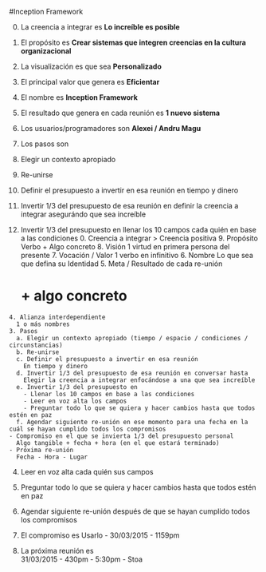 #Inception Framework

0. La creencia a integrar es **Lo increíble es posible**

9. El propósito es **Crear sistemas que integren creencias en la cultura organizacional**
  
8. La visualización es que sea **Personalizado**
  
7. El principal valor que genera es **Eficientar**

6. El nombre es **Inception Framework**
  
5. El resultado que genera en cada reunión es **1 nuevo sistema**
  
4. Los usuarios/programadores son **Alexei / Andru Magu**
  
3. Los pasos son	
  1. Elegir un contexto apropiado
  2. Re-unirse
  3. Definir el presupuesto a invertir en esa reunión en tiempo y dinero
  4. Invertir 1/3 del presupuesto de esa reunión en definir la creencia a integrar asegurándo que sea increíble
  5. Invertir 1/3 del presupuesto en llenar los 10 campos cada quién en base a las condiciones 
    0. Creencia a integrar > Creencia positiva
    9. Propósito
      Verbo + Algo concreto
    8. Visión
      1 virtud en primera persona del presente
    7. Vocación / Valor
      1 verbo en infinitivo
    6. Nombre
      Lo que sea que defina su Identidad
    5. Meta / Resultado de cada re-unión
      # + algo concreto
    4. Alianza interdependiente
      1 o más nombres
    3. Pasos
      a. Elegir un contexto apropiado (tiempo / espacio / condiciones / circunstancias)
      b. Re-unirse
      c. Definir el presupuesto a invertir en esa reunión
        En tiempo y dinero
      d. Invertir 1/3 del presupuesto de esa reunión en conversar hasta
        Elegir la creencia a integrar enfocándose a una que sea increíble
      e. Invertir 1/3 del presupuesto en 
        - Llenar los 10 campos en base a las condiciones
        - Leer en voz alta los campos
        - Preguntar todo lo que se quiera y hacer cambios hasta que todos estén en paz
      f. Agendar siguiente re-unión en ese momento para una fecha en la cuál se hayan cumplido todos los compromisos
    - Compromiso en el que se invierta 1/3 del presupuesto personal
      Algo tangible + fecha + hora (en el que estará terminado)
    - Próxima re-unión
      Fecha - Hora - Lugar

  4. Leer en voz alta cada quién sus campos
  
  5. Preguntar todo lo que se quiera y hacer cambios hasta que todos estén en paz
  
  6. Agendar siguiente re-unión después de que se hayan cumplido todos los compromisos

2. El compromiso es
  Usarlo - 30/03/2015 - 1159pm

1. La próxima reunión es	
  31/03/2015 - 430pm - 5:30pm - Stoa
